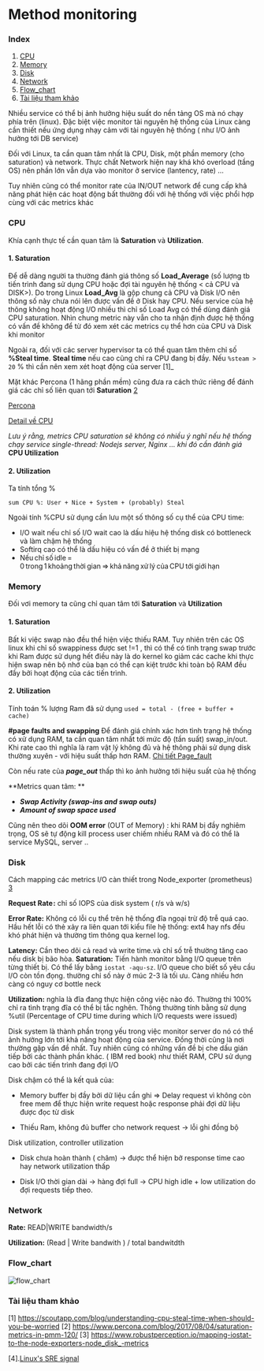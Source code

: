 Method monitoring
===========================================
### Index

1. [CPU](#cpu)
2. [Memory](#memory)
3. [Disk](#disk)
4. [Network](#network)
5. [Flow_chart](#flow_chart)
6. [Tài liệu tham khảo](#tài-liệu-tham-khảo)



Nhiều service có thể bị ảnh hưởng hiệu suất do nền tảng OS mà nó chạy phía trên (linux). Đặc biệt việc monitor tài nguyên hệ thống của Linux càng cần thiết nếu ứng dụng nhạy cảm với tài nguyên hệ thống ( như I/O ảnh hưởng tới DB service)

Đối với Linux, ta cần quan tâm nhất là CPU, Disk, một phần memory (cho saturation) và network. Thực chất Network hiện nay khá khó overload (tầng OS) nên phần lớn vẫn dựa vào monitor ở service (lantency, rate) …

Tuy nhiên cũng có thể monitor rate của IN/OUT network để cung cấp khả năng phát hiện các hoạt động bất thường đối với hệ thống với việc phổi hợp cùng với các metrics khác

### CPU

Khía cạnh thực tế cần quan tâm là **Saturation** và **Utilization**.

#### 1. Saturation

 Để dễ dàng người ta thường đánh giá thông số **Load_Average** (số lượng tb tiến trình đang sử dụng CPU hoặc đợi tài nguyên hệ thống < cả CPU và DISK>). Do trong Linux **Load_Avg** là gộp chung cả CPU và Disk I/O nên thông số này chưa nói lên được vấn đề ở Disk hay CPU.  Nếu service của hệ thông không hoạt động I/O nhiều thì chỉ số Load Avg có thể dùng đánh giá CPU saturation. Nhìn chung metric này vẫn cho ta nhận định được hệ thống có vấn đề không để từ đó xem xét các metrics cụ thể hơn của CPU và Disk khi monitor

Ngoài ra, đối với các server hypervisor ta có thể quan tâm thêm chỉ số **%Steal time**. **Steal time** nếu cao cũng chỉ ra CPU đang bị đầy.  Nếu `%steam > 20` % thì cần nên xem xét hoạt động của server [1]_

Mặt khác Percona (1 hãng phần mềm) cũng đưa ra cách thức riêng để đánh giá các chỉ số liên quan tới **Saturation** [2](#2)

[Percona](https://pmmdemo.percona.com/graph/d/qyzrQGHmk/system-overview?refresh=1m&panelId=33&fullscreen&orgId=1&var-interval=$__auto_interval&var-host=ps56&from=now-12h&to=now)

[Detail về CPU](https://www.slashroot.in/linux-cpu-performance-monitoring-tutorial)

*Lưu ý rằng, metrics CPU saturation sẽ không có nhiều ý nghĩ nếu hệ thống chạy service single-thread: Nodejs server, Nginx … khi đó cần đánh giá* **CPU Utilization**

#### 2. Utilization

Ta tính tổng %

`sum CPU %: User + Nice + System + (probably) Steal`

Ngoài tính %CPU sử dụng cần lưu một số thông số cụ thể của CPU time:

* I/O wait nếu chỉ số I/O wait cao là dấu hiệu hệ thống disk có bottleneck và làm chậm hệ thống
* Softirq cao có thể là dấu hiệu có vấn đề ở thiết bị mạng
* Nếu chỉ số idle = 0 trong 1 khoảng thời gian => khả năng xử lý của CPU tới giới hạn 

### Memory

Đối vơi memory ta cũng chỉ quan tâm tới **Saturation** và **Utilization**

#### 1. Saturation
Bất ki việc swap nào đều thể hiện việc thiếu RAM.  Tuy nhiên trên các OS linux khi chỉ số swappiness được set !=1 , thì có thể có tình trạng swap trước khi Ram được sử dụng hết điều này là do kernel ko giảm các cache khi thực hiện swap nên bộ nhớ của bạn có thể cạn kiệt trước khi toàn bộ RAM đều đầy bởi hoạt động của các tiến trình.

#### 2. Utilization

Tính toán % lượng Ram đã sử dụng
```used = total - (free + buffer + cache)```

**#page faults and swapping**
Để đánh giá chính xác hơn tình trạng hệ thống có xử dụng RAM, ta cần quan tâm nhất tới mức độ (tần suất) swap_in/out. Khi rate cao thì nghĩa là ram vật lý không đủ và hệ thông phải sử dụng disk thường xuyên - với hiệu suất thấp hơn RAM. [Chi tiết Page_fault](./page_fault.md)

Còn nếu rate của ***page_out*** thấp thì ko ảnh hưởng tới hiệu suất của hệ thống

**Metrics quan tâm: **

- ***Swap Activity (swap-ins and swap outs)***
- ***Amount of swap space used***

Cũng nên theo dõi **OOM error** (OUT of Memory) : khi RAM bị đầy nghiêm trọng, OS sẽ tự động kill process user chiếm nhiều RAM và đó có thể là service MySQL, server ..



### Disk

Cách mapping các metrics I/O càn thiết trong Node_exporter (prometheus) [3](#3)

**Request Rate :** chỉ số IOPS của disk system ( r/s và w/s)

**Error Rate:** Không có lỗi cụ thể trên hệ thống đĩa ngoại trừ độ trễ quá cao. Hầu hết lỗi có thẻ xảy ra liên quan tới kiểu file hệ thống: ext4 hay nfs đều khó phát hiện và thường tìm thông qua kernel log.

**Latency:** Cần theo dõi cả read và write time.và chỉ số trễ thường tăng cao nếu disk bị bão hòa.
**Saturation:** Tiến hành monitor bằng I/O queue trên từng thiết bị. Có thể lấy bằng
``iostat -aqu-sz``. I/O queue cho biết số yêu cầu I/O còn tồn đọng. thường chỉ số này ở múc 2-3 là tối ưu. Càng nhiều hơn càng có nguy cơ bottle neck

**Utilization:** nghĩa là đĩa đang thực hiện công việc nào đó. Thường thì 100% chỉ ra tình trạng đĩa có thể bị tắc nghẽn. Thông thường tính bằng sử dụng %util (Percentage of CPU time during which I/O requests were issued)


Disk system là thành phần trọng yếu trong việc monitor server do nó có thể ảnh hưởng lớn tới khả năng hoạt động của service. Đồng thời cũng là nơi thường gặp vấn đề nhất. Tuy nhiên cũng có những vấn đề bị che dấu gián tiếp bởi các thành phần khác. ( IBM red book)  như thiết RAM, CPU sử dụng cao bởi các tiến trình đang đợi I/O

Disk chậm có thể là kết quả của:

- Memory buffer bị đầy bởi dữ liệu cần ghi => Delay request vì không còn free mem để thực hiện write request hoặc response phải đợi dữ liệu được đọc từ disk

- Thiếu Ram, không đủ buffer cho network request -> lỗi ghi đồng bộ

Disk utilization, controller utilization

- Disk chưa hoàn thành ( châm) -> được thể hiện bở response time cao hay network utilization thấp

- Disk I/O thời gian dài -> hàng đợi full -> CPU high idle + low utilization do đợi requests tiếp theo.



### Network

**Rate:**  	READ|WRITE bandwidth/s

**Utilization:**  (Read | Write bandwith ) / total bandwitdth



### Flow_chart

![flow_chart](./flow_chart.png)



### Tài liệu tham khảo

[1] https://scoutapp.com/blog/understanding-cpu-steal-time-when-should-you-be-worried
[2] https://www.percona.com/blog/2017/08/04/saturation-metrics-in-pmm-120/
[3] https://www.robustperception.io/mapping-iostat-to-the-node-exporters-node_disk_-metrics

[4].[Linux's SRE signal](https://medium.com/@steve.mushero/linuxs-sre-golden-signals-af5aaa26ebae)



